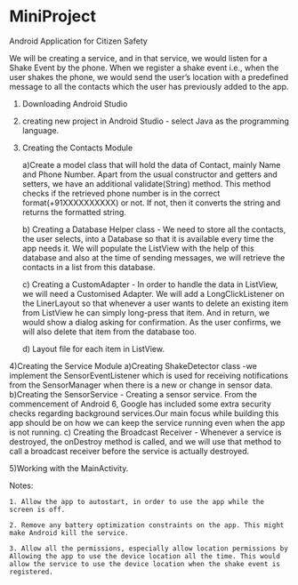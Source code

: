 # MiniProject
Android Application for Citizen Safety

We will be creating a service, and in that service, we would listen for a Shake Event by the phone. When we register a shake event i.e., when the user shakes the phone, we would send the user’s location with a predefined message to all the contacts which the user has previously added to the app. 

1) Downloading Android Studio
2) creating new project in Android Studio - select Java as the programming language.
3) Creating the Contacts Module

   a)Create a model class that will hold the data of Contact, mainly Name and Phone Number. Apart from the usual constructor and getters and setters, we have an               additional validate(String) method. This method checks if the retrieved phone number is in the correct format(+91XXXXXXXXXX) or not. If not, then it converts             the string and returns the formatted string. 
   
   b) Creating a Database Helper class - We need to store all the contacts, the user selects, into a Database so that it is available every time the app needs it. We               will populate the ListView with the help of this database and also at the time of sending messages, we will retrieve the contacts in a list from this database.
   
   c) Creating a CustomAdapter - In order to handle the data in ListView, we will need a Customised Adapter. We will add a LongClickListener on the LinerLayout so that          whenever a user wants to delete an existing item from ListView he can simply long-press that item. And in return, we would show a dialog asking for confirmation.        As the user confirms, we will also delete that item from the database too.
   
   d) Layout file for each item in ListView.
   
4)Creating the Service Module
     a)Creating ShakeDetector class -we implement the SensorEventListener which is used for receiving notifications from the SensorManager when there is a new or change         in sensor data. 
     b)Creating the SensorService - Creating a sensor service. From the commencement of Android 6, Google has included some extra security checks regarding background           services.Our main focus while building this app should be on how we can keep the service running even when the app is not running.
     c) Creating the Broadcast Receiver - Whenever a service is destroyed, the onDestroy method is called, and we will use that method to call a broadcast receiver                  before the service is actually destroyed.
     
5)Working with the MainActivity.

Notes:

    1. Allow the app to autostart, in order to use the app while the screen is off.

    2. Remove any battery optimization constraints on the app. This might make Android kill the service.

    3. Allow all the permissions, especially allow location permissions by Allowing the app to use the device location all the time. This would allow the service to use the device location when the shake event is registered.
 
